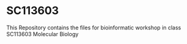 # SC113603
This Repository contains the files for bioinformatic workshop in class SC113603 Molecular Biology
